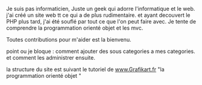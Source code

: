 Je suis pas informaticien,
Juste un geek qui adorre l'informatique et le web.
j'ai créé un site web tt ce qui a de plus rudimentaire.
et ayant decouvert le PHP plus tard, j'ai été souflé par tout ce que l'on peut faire avec.
Je tente de comprendre la programmation orienté objet et les mvc.

Toutes contributions pour m'aider est la bienvenu.

point ou je bloque :
comment ajouter des sous categories a mes categories.
et comment les administrer ensuite.



la structure du site est suivant le tutoriel de www.Grafikart.fr "la programmation orienté objet "